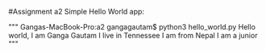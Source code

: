#Assignment a2
Simple Hello World app:

"""
Gangas-MacBook-Pro:a2 gangagautam$ python3 hello_world.py
Hello world, I am Ganga Gautam
I live in Tennessee
I am from Nepal
I am a junior
"""
